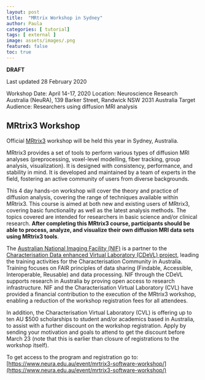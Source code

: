 ```yaml
---
layout: post
title:  "MRtrix Workshop in Sydney"
author: Paula
categories: [ tutorial]
tags: [ external ]
image: assets/images/.png
featured: false
toc: true
---
```


**DRAFT**

Last updated 28 February 2020

Workshop
Date: April 14-17, 2020
Location: Neuroscience Research Australia (NeuRA), 139 Barker Street, Randwick NSW 2031 Australia
Target Audience: Researchers using diffusion MRI analysis

## MRtrix3 Workshop

Official [MRtrix3](https://www.mrtrix.org/) workshop will be held this year in Sydney, Australia.



MRtrix3 provides a set of tools to perform various types of diffusion MRI analyses (preprocessing, voxel-level modelling, fiber tracking, group analysis, visualization). It is designed with consistency, performance, and stability in mind. It is developed and maintained by a team of experts in the field, fostering an active community of users from diverse backgrounds.

This 4 day hands-on workshop will cover the theory and practice of diffusion analysis, covering the range of techniques available within MRtrix3. This course is aimed at both new and existing users of MRtrix3, covering basic functionality as well as the latest analysis methods. The topics covered are intended for researchers in basic science and/or clinical research. **After completing this MRtrix3 course, participants should be able to process, analyze, and visualize their own diffusion MRI data sets using MRtrix3 tools**.

The [Australian National Imaging Facility (NIF)](https://anif.org.au/) is a partner to the [Characterisation Data enhanced Virtual Laboratory (CDeVL) project](https://www.cvl.org.au/), leading the training activities for the Characterisation Community in Australia. Training focuses on FAIR principles of data sharing (Findable, Accessible, Interoperable, Reusable) and data processing. NIF through the CDeVL supports research in Australia by proving open access to research infrastructure. NIF and the Characterisation Virtual Laboratory (CVL) have provided a financial contribution to the execution of the MRtrix3 workshop, enabling a reduction of the workshop registration fees for all attendees.

In addition, the Characterisation Virtual Laboratory (CVL) is offering up to ten AU $500 scholarships to student and/or academics based in Australia, to assist with a further discount on the workshop registration. Apply by sending your motivation and goals to attend to get the discount before March 23 (note that this is earlier than closure of registrations to the workshop itself).

To get access to the program and registration go to: [https://www.neura.edu.au/event/mrtrix3-software-workshop/](https://www.neura.edu.au/event/mrtrix3-software-workshop/)
